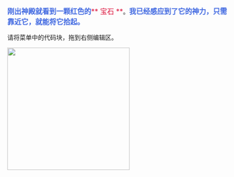 <font color=#4169E1 size=3>**刚出神殿就看到一颗红色的**</font><font color=#DC143C size=3>** 宝石 **</font>。<font color=#4169E1 size=3>**我已经感应到了它的神力，只需靠近它，就能将它拾起。**</font>

请将菜单中的代码块，拖到右侧编辑区。

<img src="./scene/image/drag_block.png" width = "280" alt="" align=center />
